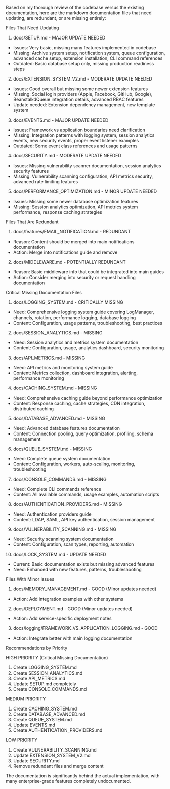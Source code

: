  Based on my thorough review of the codebase versus the existing documentation, here are the markdown documentation files that need updating, are redundant, or are
   missing entirely:

  Files That Need Updating

  1. docs/SETUP.md - MAJOR UPDATE NEEDED

  - Issues: Very basic, missing many features implemented in codebase
  - Missing: Archive system setup, notification system, queue configuration, advanced cache setup, extension installation, CLI command references
  - Outdated: Basic database setup only, missing production readiness steps

  2. docs/EXTENSION_SYSTEM_V2.md - MODERATE UPDATE NEEDED

  - Issues: Good overall but missing some newer extension features
  - Missing: Social login providers (Apple, Facebook, GitHub, Google), BeanstalkdQueue integration details, advanced RBAC features
  - Update needed: Extension dependency management, new template system

  3. docs/EVENTS.md - MAJOR UPDATE NEEDED

  - Issues: Framework vs application boundaries need clarification
  - Missing: Integration patterns with logging system, session analytics events, new security events, proper event listener examples
  - Outdated: Some event class references and usage patterns

  4. docs/SECURITY.md - MODERATE UPDATE NEEDED

  - Issues: Missing vulnerability scanner documentation, session analytics security features
  - Missing: Vulnerability scanning configuration, API metrics security, advanced rate limiting features

  5. docs/PERFORMANCE_OPTIMIZATION.md - MINOR UPDATE NEEDED

  - Issues: Missing some newer database optimization features
  - Missing: Session analytics optimization, API metrics system performance, response caching strategies

  Files That Are Redundant

  1. docs/features/EMAIL_NOTIFICATION.md - REDUNDANT

  - Reason: Content should be merged into main notifications documentation
  - Action: Merge into notifications guide and remove

  2. docs/MIDDLEWARE.md - POTENTIALLY REDUNDANT

  - Reason: Basic middleware info that could be integrated into main guides
  - Action: Consider merging into security or request handling documentation

  Critical Missing Documentation Files

  1. docs/LOGGING_SYSTEM.md - CRITICALLY MISSING

  - Need: Comprehensive logging system guide covering LogManager, channels, rotation, performance logging, database logging
  - Content: Configuration, usage patterns, troubleshooting, best practices

  2. docs/SESSION_ANALYTICS.md - MISSING

  - Need: Session analytics and metrics system documentation
  - Content: Configuration, usage, analytics dashboard, security monitoring

  3. docs/API_METRICS.md - MISSING

  - Need: API metrics and monitoring system guide
  - Content: Metrics collection, dashboard integration, alerting, performance monitoring

  4. docs/CACHING_SYSTEM.md - MISSING

  - Need: Comprehensive caching guide beyond performance optimization
  - Content: Response caching, cache strategies, CDN integration, distributed caching

  5. docs/DATABASE_ADVANCED.md - MISSING

  - Need: Advanced database features documentation
  - Content: Connection pooling, query optimization, profiling, schema management

  6. docs/QUEUE_SYSTEM.md - MISSING

  - Need: Complete queue system documentation
  - Content: Configuration, workers, auto-scaling, monitoring, troubleshooting

  7. docs/CONSOLE_COMMANDS.md - MISSING

  - Need: Complete CLI commands reference
  - Content: All available commands, usage examples, automation scripts

  8. docs/AUTHENTICATION_PROVIDERS.md - MISSING

  - Need: Authentication providers guide
  - Content: LDAP, SAML, API key authentication, session management

  9. docs/VULNERABILITY_SCANNING.md - MISSING

  - Need: Security scanning system documentation
  - Content: Configuration, scan types, reporting, automation

  10. docs/LOCK_SYSTEM.md - UPDATE NEEDED

  - Current: Basic documentation exists but missing advanced features
  - Need: Enhanced with new features, patterns, troubleshooting

  Files With Minor Issues

  1. docs/MEMORY_MANAGEMENT.md - GOOD (Minor updates needed)

  - Action: Add integration examples with other systems

  2. docs/DEPLOYMENT.md - GOOD (Minor updates needed)

  - Action: Add service-specific deployment notes

  3. docs/logging/FRAMEWORK_VS_APPLICATION_LOGGING.md - GOOD

  - Action: Integrate better with main logging documentation

  Recommendations by Priority

  HIGH PRIORITY (Critical Missing Documentation)

  1. Create LOGGING_SYSTEM.md
  2. Create SESSION_ANALYTICS.md
  3. Create API_METRICS.md
  4. Update SETUP.md completely
  5. Create CONSOLE_COMMANDS.md

  MEDIUM PRIORITY

  1. Create CACHING_SYSTEM.md
  2. Create DATABASE_ADVANCED.md
  3. Create QUEUE_SYSTEM.md
  4. Update EVENTS.md
  5. Create AUTHENTICATION_PROVIDERS.md

  LOW PRIORITY

  1. Create VULNERABILITY_SCANNING.md
  2. Update EXTENSION_SYSTEM_V2.md
  3. Update SECURITY.md
  4. Remove redundant files and merge content

  The documentation is significantly behind the actual implementation, with many enterprise-grade features completely undocumented.